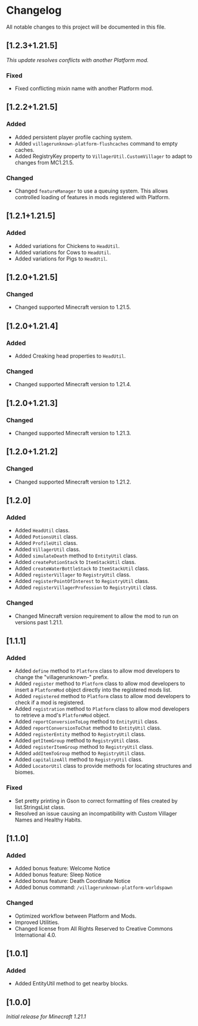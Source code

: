 # Changelog

All notable changes to this project will be documented in this file.

## [1.2.3+1.21.5]

_This update resolves conflicts with another Platform mod._

### Fixed

- Fixed conflicting mixin name with another Platform mod.

## [1.2.2+1.21.5]

### Added

- Added persistent player profile caching system.
- Added `villagerunknown-platform-flushcaches` command to empty caches.
- Added RegistryKey property to `VillagerUtil.CustomVillager` to adapt to changes from MC1.21.5.

### Changed

- Changed `featureManager` to use a queuing system. This allows controlled loading of features in mods registered with Platform.

## [1.2.1+1.21.5]

### Added

- Added variations for Chickens to `HeadUtil`.
- Added variations for Cows to `HeadUtil`.
- Added variations for Pigs to `HeadUtil`.

## [1.2.0+1.21.5]

### Changed

- Changed supported Minecraft version to 1.21.5.

## [1.2.0+1.21.4]

### Added

- Added Creaking head properties to `HeadUtil`.

### Changed

- Changed supported Minecraft version to 1.21.4.

## [1.2.0+1.21.3]

### Changed

- Changed supported Minecraft version to 1.21.3.

## [1.2.0+1.21.2]

### Changed

- Changed supported Minecraft version to 1.21.2.

## [1.2.0]

### Added

- Added `HeadUtil` class.
- Added `PotionsUtil` class.
- Added `ProfileUtil` class.
- Added `VillagerUtil` class.
- Added `simulateDeath` method to `EntityUtil` class.
- Added `createPotionStack` to `ItemStackUtil` class.
- Added `createWaterBottleStack` to `ItemStackUtil` class.
- Added `registerVillager` to `RegistryUtil` class.
- Added `registerPointOfInterest` to `RegistryUtil` class.
- Added `registerVillagerProfession` to `RegistryUtil` class.

### Changed

- Changed Minecraft version requirement to allow the mod to run on versions past 1.21.1.

## [1.1.1]

### Added

- Added `define` method to `Platform` class to allow mod developers to change the "villagerunknown-" prefix.
- Added `register` method to `Platform` class to allow mod developers to insert a `PlatformMod` object directly into the registered mods list. 
- Added `registered` method to `Platform` class to allow mod developers to check if a mod is registered.
- Added `registration` method to `Platform` class to allow mod developers to retrieve a mod's `PlatformMod` object.
- Added `reportConversionToLog` method to `EntityUtil` class.
- Added `reportConversionToChat` method to `EntityUtil` class.
- Added `registerEntity` method to `RegistryUtil` class.
- Added `getItemGroup` method to `RegistryUtil` class.
- Added `registerItemGroup` method to `RegistryUtil` class.
- Added `addItemToGroup` method to `RegistryUtil` class.
- Added `capitalizeAll` method to `RegistryUtil` class.
- Added `LocatorUtil` class to provide methods for locating structures and biomes.

### Fixed

- Set pretty printing in Gson to correct formatting of files created by list.StringsList class. 
- Resolved an issue causing an incompatibility with Custom Villager Names and Healthy Habits.

## [1.1.0]

### Added

- Added bonus feature: Welcome Notice
- Added bonus feature: Sleep Notice
- Added bonus feature: Death Coordinate Notice
- Added bonus command: `/villagerunknown-platform-worldspawn`

### Changed

- Optimized workflow between Platform and Mods.
- Improved Utilities.
- Changed license from All Rights Reserved to Creative Commons International 4.0.

## [1.0.1]

### Added

- Added EntityUtil method to get nearby blocks.

## [1.0.0]

_Initial release for Minecraft 1.21.1_